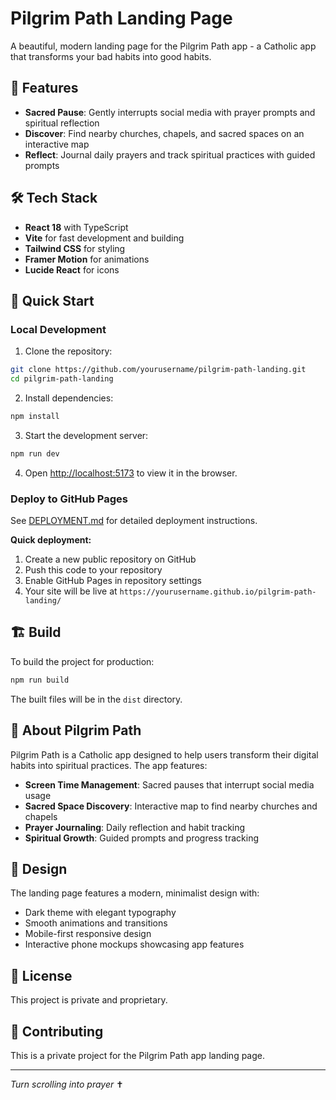 # Pilgrim Path Landing Page

A beautiful, modern landing page for the Pilgrim Path app - a Catholic app that transforms your bad habits into good habits.

## 🚀 Features

- **Sacred Pause**: Gently interrupts social media with prayer prompts and spiritual reflection
- **Discover**: Find nearby churches, chapels, and sacred spaces on an interactive map
- **Reflect**: Journal daily prayers and track spiritual practices with guided prompts

## 🛠️ Tech Stack

- **React 18** with TypeScript
- **Vite** for fast development and building
- **Tailwind CSS** for styling
- **Framer Motion** for animations
- **Lucide React** for icons

## 🚀 Quick Start

### Local Development

1. Clone the repository:
```bash
git clone https://github.com/yourusername/pilgrim-path-landing.git
cd pilgrim-path-landing
```

2. Install dependencies:
```bash
npm install
```

3. Start the development server:
```bash
npm run dev
```

4. Open [http://localhost:5173](http://localhost:5173) to view it in the browser.

### Deploy to GitHub Pages

See [DEPLOYMENT.md](./DEPLOYMENT.md) for detailed deployment instructions.

**Quick deployment:**
1. Create a new public repository on GitHub
2. Push this code to your repository
3. Enable GitHub Pages in repository settings
4. Your site will be live at `https://yourusername.github.io/pilgrim-path-landing/`

## 🏗️ Build

To build the project for production:

```bash
npm run build
```

The built files will be in the `dist` directory.

## 📱 About Pilgrim Path

Pilgrim Path is a Catholic app designed to help users transform their digital habits into spiritual practices. The app features:

- **Screen Time Management**: Sacred pauses that interrupt social media usage
- **Sacred Space Discovery**: Interactive map to find nearby churches and chapels
- **Prayer Journaling**: Daily reflection and habit tracking
- **Spiritual Growth**: Guided prompts and progress tracking

## 🎨 Design

The landing page features a modern, minimalist design with:
- Dark theme with elegant typography
- Smooth animations and transitions
- Mobile-first responsive design
- Interactive phone mockups showcasing app features

## 📄 License

This project is private and proprietary.

## 🤝 Contributing

This is a private project for the Pilgrim Path app landing page.

---

*Turn scrolling into prayer* ✝️
